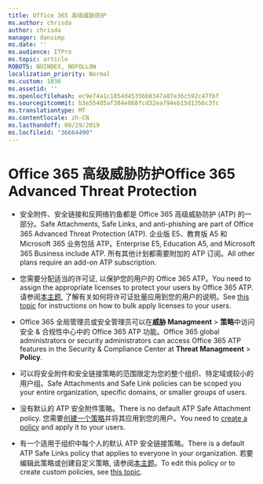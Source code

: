 ```yaml
---
title: Office 365 高级威胁防护
ms.author: chrisda
author: chrisda
manager: dansimp
ms.date: ''
ms.audience: ITPro
ms.topic: article
ROBOTS: NOINDEX, NOFOLLOW
localization_priority: Normal
ms.custom: 1036
ms.assetid: ''
ms.openlocfilehash: ec9e74a1c1054d45356b8347a87e36c592c47fbf
ms.sourcegitcommit: b3e55405af384e868fcd32ea794eb15d1356c3fc
ms.translationtype: MT
ms.contentlocale: zh-CN
ms.lasthandoff: 08/29/2019
ms.locfileid: "36664490"
---
```

# <a name="office-365-advanced-threat-protection"></a><span data-ttu-id="c4b08-102">Office 365 高级威胁防护</span><span class="sxs-lookup"><span data-stu-id="c4b08-102">Office 365 Advanced Threat Protection</span></span>

- <span data-ttu-id="c4b08-103">安全附件、安全链接和反网络钓鱼都是 Office 365 高级威胁防护 (ATP) 的一部分。</span><span class="sxs-lookup"><span data-stu-id="c4b08-103">Safe Attachments, Safe Links, and anti-phishing are part of Office 365 Advanced Threat Protection (ATP).</span></span> <span data-ttu-id="c4b08-104">企业版 E5、教育版 A5 和 Microsoft 365 业务包括 ATP。</span><span class="sxs-lookup"><span data-stu-id="c4b08-104">Enterprise E5, Education A5, and Microsoft 365 Business include ATP.</span></span> <span data-ttu-id="c4b08-105">所有其他计划都需要附加的 ATP 订阅。</span><span class="sxs-lookup"><span data-stu-id="c4b08-105">All other plans require an add-on ATP subscription.</span></span>

- <span data-ttu-id="c4b08-106">您需要分配适当的许可证, 以保护您的用户的 Office 365 ATP。</span><span class="sxs-lookup"><span data-stu-id="c4b08-106">You need to assign the appropriate licenses to protect your users by Office 365 ATP.</span></span> <span data-ttu-id="c4b08-107">请参阅[本主题](https://docs.microsoft.com/office365/admin/subscriptions-and-billing/assign-licenses-to-users), 了解有关如何将许可证批量应用到您的用户的说明。</span><span class="sxs-lookup"><span data-stu-id="c4b08-107">See [this topic](https://docs.microsoft.com/office365/admin/subscriptions-and-billing/assign-licenses-to-users) for instructions on how to bulk apply licenses to your users.</span></span>

- <span data-ttu-id="c4b08-108">Office 365 全局管理员或安全管理员可以在**威胁 Managmeent** \> **策略**中访问安全 & 合规性中心中的 Office 365 ATP 功能。</span><span class="sxs-lookup"><span data-stu-id="c4b08-108">Office 365 global administrators or security administrators can access Office 365 ATP features in the Security & Compliance Center at **Threat Managmeent** \> **Policy**.</span></span>

- <span data-ttu-id="c4b08-109">可以将安全附件和安全链接策略的范围限定为您的整个组织、特定域或较小的用户组。</span><span class="sxs-lookup"><span data-stu-id="c4b08-109">Safe Attachments and Safe Link policies can be scoped you your entire organization, specific domains, or smaller groups of users.</span></span>

- <span data-ttu-id="c4b08-110">没有默认的 ATP 安全附件策略。</span><span class="sxs-lookup"><span data-stu-id="c4b08-110">There is no default ATP Safe Attachment policy.</span></span> <span data-ttu-id="c4b08-111">您需要[创建一个策略](https://docs.microsoft.com/office365/securitycompliance/set-up-atp-safe-attachments-policies)并将其应用到您的用户。</span><span class="sxs-lookup"><span data-stu-id="c4b08-111">You need to [create a policy](https://docs.microsoft.com/office365/securitycompliance/set-up-atp-safe-attachments-policies) and apply it to your users.</span></span>

- <span data-ttu-id="c4b08-112">有一个适用于组织中每个人的默认 ATP 安全链接策略。</span><span class="sxs-lookup"><span data-stu-id="c4b08-112">There is a default ATP Safe Links policy that applies to everyone in your organization.</span></span> <span data-ttu-id="c4b08-113">若要编辑此策略或创建自定义策略, 请参阅[本主题](https://docs.microsoft.com/office365/securitycompliance/set-up-atp-safe-links-policies)。</span><span class="sxs-lookup"><span data-stu-id="c4b08-113">To edit this policy or to create custom policies, see [this topic](https://docs.microsoft.com/office365/securitycompliance/set-up-atp-safe-links-policies).</span></span>

